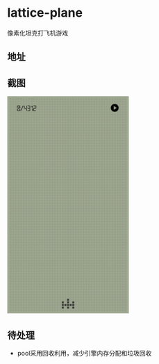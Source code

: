 # lattice-plane
像素化坦克打飞机游戏

## 地址

## 截图
![eleme.gif](screen.png)

## 待处理
* pool采用回收利用，减少引擎内存分配和垃圾回收
